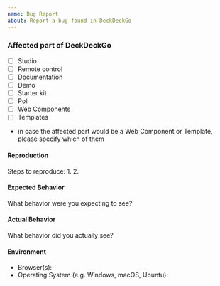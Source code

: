 ```yaml
---
name: Bug Report
about: Report a bug found in DeckDeckGo
---
```


### Affected part of DeckDeckGo
- [ ] Studio
- [ ] Remote control
- [ ] Documentation
- [ ] Demo
- [ ] Starter kit
- [ ] Poll
- [ ] Web Components
- [ ] Templates

* in case the affected part would be a Web Component or Template, please specify which of them

#### Reproduction

Steps to reproduce:
1. 
2. 
 
 
#### Expected Behavior

What behavior were you expecting to see?


#### Actual Behavior

What behavior did you actually see?


#### Environment

<!-- Please provide any useful other information. -->

- Browser(s):
- Operating System (e.g. Windows, macOS, Ubuntu): 
